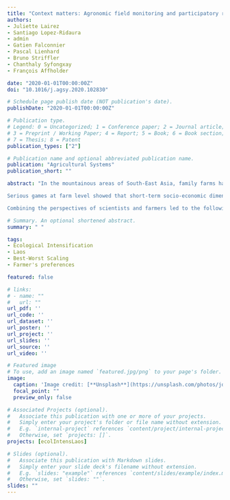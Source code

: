 ```yaml
---
title: "Context matters: Agronomic field monitoring and participatory research to identify criteria of farming system sustainability in South-East Asia"
authors:
- Juliette Lairez
- Santiago Lopez-Ridaura
- admin
- Gatien Falconnier 
- Pascal Lienhard
- Bruno Striffler
- Chanthaly Syfongxay
- François Affholder

date: "2020-01-01T00:00:00Z"
doi: "10.1016/j.agsy.2020.102830"

# Schedule page publish date (NOT publication's date).
publishDate: "2020-01-01T00:00:00Z"

# Publication type.
# Legend: 0 = Uncategorized; 1 = Conference paper; 2 = Journal article;
# 3 = Preprint / Working Paper; 4 = Report; 5 = Book; 6 = Book section;
# 7 = Thesis; 8 = Patent
publication_types: ["2"]

# Publication name and optional abbreviated publication name.
publication: "Agricultural Systems"
publication_short: ""

abstract: "In the mountainous areas of South-East Asia, family farms have shifted from subsistence to input-intensified and market-oriented maize-based farming systems, resulting in a substantial increase in farm income, but also in new environmental threats: deforestation, biodiversity loss, soil erosion, herbicide leaching and soil fertility degradation. In this typical case study of cash-strapped farms, where the balance between socio-economic and environmental dimensions of sustainability is complex, we used participatory methods (serious games and Q-methodology), combined with agronomic field monitoring, to identify relevant farm and field-level criteria for sustainability assessment.

Serious games at farm level showed that short-term socio-economic dimensions prevailed over environmental dimensions in farmers' objectives. However, farmers also greatly valued their capacity to transfer a viable farm to the next generation and avoid herbicide use. Serious games at field level showed that some farmers were willing to preserve soil fertility for future generations. The agronomic field monitoring showed that maize yield deviations from potential water-limited yield were primarily due to weed infestation favoured by low sowing density, due to uncontrolled moto-mechanized crop establishment. This technical failure at the beginning of the maize cycle led to herbicide overuse, poor returns on investment for fertilizer, and increased exposure to soil erosion.

Combining the perspectives of scientists and farmers led to the following set of locally-relevant criteria: i) at farm level: farm income, diversity of activities, farmer autonomy, farmer health, workload peaks, soil fertility transfer between agroecological zones in the landscape, rice and forage self-sufficiency; ii) at field level: resource use efficiency, soil fertility, erosion and herbicide risks, susceptibility to pests, weeds and climate variability, biodiversity, land productivity, economic performance, labour productivity and work drudgery. Our approach helped to identify key relevant sustainability criteria and could be useful for designing alternatives to current maize-based cropping systems, and contributed to informing priority-setting for institutional development and agricultural policies in the region. "

# Summary. An optional shortened abstract.
summary: " "

tags:
- Ecological Intensification
- Laos
- Best-Worst Scaling
- Farmer's preferences

featured: false

# links:
# - name: ""
#   url: ""
url_pdf: ''
url_code: ''
url_dataset: ''
url_poster: ''
url_project: ''
url_slides: ''
url_source: ''
url_video: ''

# Featured image
# To use, add an image named `featured.jpg/png` to your page's folder. 
image:
  caption: 'Image credit: [**Unsplash**](https://unsplash.com/photos/jdD8gXaTZsc)'
  focal_point: ""
  preview_only: false

# Associated Projects (optional).
#   Associate this publication with one or more of your projects.
#   Simply enter your project's folder or file name without extension.
#   E.g. `internal-project` references `content/project/internal-project/index.md`.
#   Otherwise, set `projects: []`.
projects: [ecolIntensLaos]

# Slides (optional).
#   Associate this publication with Markdown slides.
#   Simply enter your slide deck's filename without extension.
#   E.g. `slides: "example"` references `content/slides/example/index.md`.
#   Otherwise, set `slides: ""`.
slides: ""
---
```

 









